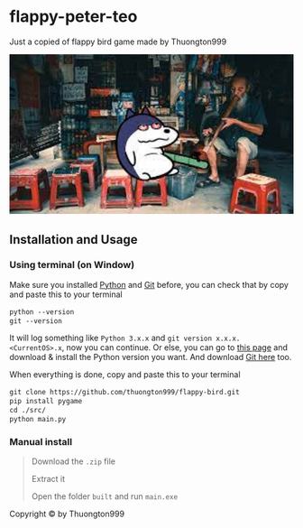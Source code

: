 # flappy-peter-teo
Just a copied of flappy bird game made by Thuongton999

<p align="center">
    <!-- <img alt="Flappy Peter Teo" width="640" height="auto" style="object-fit: cover" src="assets/old_gameplay.gif"> -->
    <img 
        alt="Flappy Peter Teo" 
        width="640" height="auto" 
        style="object-fit: cover"
        src="assets/teo.png">
    </img>
</div>

## Installation and Usage

### Using terminal (on Window)
Make sure you installed [Python](https://python.org) and [Git](https://git-scm.com/) before, you can check that by copy and paste this to your terminal
```
python --version
git --version
```
It will log something like `Python 3.x.x` and `git version x.x.x.<CurrentOS>.x`, now you can continue.
Or else, you can go to [this page](https://www.python.org/downloads/) and download & install the Python version you want.
And download [Git here](https://git-scm.com/downloads) too.

When everything is done, copy and paste this to your terminal
```
git clone https://github.com/thuongton999/flappy-bird.git
pip install pygame
cd ./src/
python main.py
```

### Manual install
> Download the `.zip` file
> 
> Extract it
> 
> Open the folder `built` and run `main.exe`

Copyright © by Thuongton999
